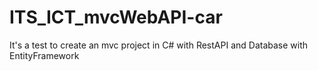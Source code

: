 # ITS_ICT_mvcWebAPI-car
It's a test to create an mvc project in C# with RestAPI and Database with EntityFramework
